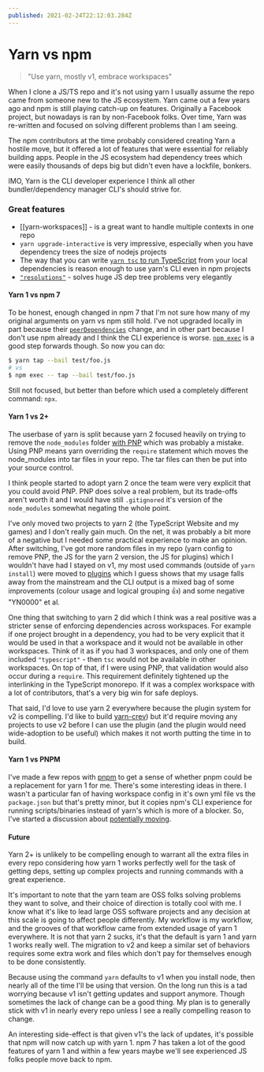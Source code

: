 ```yaml
---
published: 2021-02-24T22:12:03.284Z
---
```

# Yarn vs npm

> "Use yarn, mostly v1, embrace workspaces"

When I clone a JS/TS repo and it's not using yarn I usually assume the repo came from someone new to the JS ecosystem. Yarn came out a few years ago and npm is still playing catch-up on features. Originally a Facebook project, but nowadays is ran by non-Facebook folks. Over time, Yarn was re-written and focused on solving different problems than I am seeing.

The npm contributors at the time probably considered creating Yarn a hostile move, but it offered a lot of features that were essential for reliably building apps. People in the JS ecosystem had dependency trees which were easily thousands of deps big but didn't even have a lockfile, bonkers. 

IMO, Yarn is the CLI developer experience I think all other bundler/dependency manager CLI's should strive for.

### Great features

- [[yarn-workspaces]] - is a great want to handle multiple contexts in one repo
- `yarn upgrade-interactive` is very impressive, especially when you have dependency trees the size of nodejs projects
- The way that you can write [`yarn tsc` to run TypeScript](https://github.com/npm/rfcs/pull/279#issuecomment-748102000) from your local dependencies is reason enough to use yarn's CLI even in npm projects  
- [`"resolutions"`](https://classic.yarnpkg.com/en/docs/selective-version-resolutions/) - solves huge JS dep tree problems very elegantly

#### Yarn 1 vs npm 7

To be honest, enough changed in npm 7 that I'm not sure how many of my original arguments on yarn vs npm still hold. I've not upgraded locally in part because their [`peerDependencies`](https://github.blog/2021-02-02-npm-7-is-now-generally-available/) change, and in other part because I don't use npm already and I think the CLI experience is worse. [`npm exec`](https://docs.npmjs.com/cli/v7/commands/npm-exec) is a good step forwards though. So now you can do:

```sh
$ yarn tap --bail test/foo.js
# vs
$ npm exec -- tap --bail test/foo.js
```

Still not focused, but better than before  which used a completely different command: `npx`.

#### Yarn 1 vs 2+

The userbase of yarn is split because yarn 2 focused heavily on trying to remove the `node_modules` folder [with PNP](https://next.yarnpkg.com/features/pnp) which was probably a mistake. Using PNP means yarn overriding the `require` statement which moves the node_modules into tar files in your repo. The tar files can then be put into your source control.

I think people started to adopt yarn 2 once the team were very explicit that you could avoid PNP. PNP does solve a real problem, but its trade-offs aren't worth it and I would have still `.gitignored` it's version of the `node_modules` somewhat negating the whole point.

I've only moved two projects to yarn 2 (the TypeScript Website and my games) and I don't really gain much. On the net, it was probably a bit more of a negative but I needed some practical experience to make an opinion. After switching, I've got more random files in my repo (yarn config to remove PNP, the JS for the yarn 2 version, the JS for plugins) which I wouldn't have had I stayed on v1, my most used commands (outside of `yarn install`) were moved to [plugins](https://github.com/microsoft/TypeScript-Website/tree/v2/.yarn/plugins/%40yarnpkg) which I guess shows that my usage falls away from the mainstream and the CLI output is a mixed bag of some improvements (colour usage and logical grouping :+1:) and some negative "YN0000" et al.

One thing that switching to yarn 2 did which I think was a real positive was a stricter sense of enforcing dependencies across workspaces. For example if one project brought in a dependency, you had to be very explicit that it would be used in that a workspace and it would not be available in other workspaces. Think of it as if you had 3 workspaces, and only one of them included `"typescript"` - then `tsc` would not be available in other workspaces. On top of that, if I were using PNP, that validation would also occur during a `require`. This requirement definitely tightened up the interlinking in the TypeScript monorepo. If it was a complex workspace with a lot of contributors, that's a very big win for safe deploys.

That said, I'd love to use yarn 2 everywhere because the plugin system for v2 is compelling. I'd like to build [yarn-crev](https://github.com/crev-dev)) but it'd require moving any projects to use v2 before I can use the plugin (and the plugin would need wide-adoption to be useful) which makes it not worth putting the time in to build. 

#### Yarn 1 vs PNPM

I've made a few repos with [pnpm](https://pnpm.js.org) to get a sense of whether pnpm could be a replacement for yarn 1 for me. There's some interesting ideas in there. I wasn't a particular fan of having workspace config in it's own yml file vs the `package.json` but that's pretty minor, but it copies npm's CLI experience for running scripts/binaries instead of yarn's which is more of a blocker. So, I've started a discussion about [potentially moving](https://github.com/pnpm/pnpm/discussions/3191).

#### Future

Yarn 2+ is unlikely to be compelling enough to warrant all the extra files in every repo considering how yarn 1 works perfectly well for the task of getting deps, setting up complex projects and running commands with a great experience. 

It's important to note that the yarn team are OSS folks solving problems they want to solve, and their choice of direction is totally cool with me. I know what it's like to lead large OSS software projects and any decision at this scale is going to affect people differently. My workflow is my workflow, and the grooves of that workflow came from extended usage of yarn 1 everywhere. It is not that yarn 2 sucks, it's that the default is yarn 1 and yarn 1 works really well. The migration to v2 and keep a similar set of behaviors requires some extra work and files which don't pay for themselves enough to be done consistently.

Because using the command `yarn` defaults to v1 when you install node, then nearly all of the time I'll be using that version. On the long run this is a tad worrying because v1 isn't getting updates and support anymore. Though sometimes the lack of change can be a good thing. My plan is to generally stick with v1 in nearly every repo unless I see a really compelling reason to change.

An interesting side-effect is that given v1's the lack of updates, it's possible that npm will now catch up with yarn 1. npm 7 has taken a lot of the good features of yarn 1 and within a few years maybe we'll see experienced JS folks people move back to npm.
